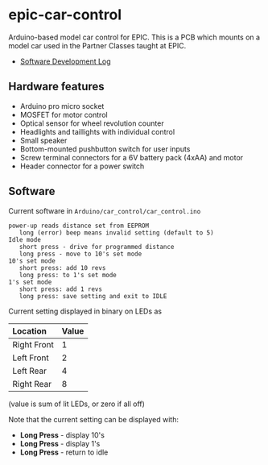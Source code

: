 # epic-car-control

Arduino-based model car control for EPIC.  This is a PCB which mounts
on a model car used in the Partner Classes taught at EPIC.

* [Software Development Log](SoftwareLog.md)

## Hardware features

* Arduino pro micro socket
* MOSFET for motor control
* Optical sensor for wheel revolution counter
* Headlights and taillights with individual control
* Small speaker
* Bottom-mounted pushbutton switch for user inputs
* Screw terminal connectors for a 6V battery pack (4xAA) and motor
* Header connector for a power switch

## Software

Current software in `Arduino/car_control/car_control.ino`

```
power-up reads distance set from EEPROM
   long (error) beep means invalid setting (default to 5)
Idle mode
   short press - drive for programmed distance
   long press - move to 10's set mode
10's set mode
   short press: add 10 revs
   long press: to 1's set mode
1's set mode
   short press: add 1 revs
   long press: save setting and exit to IDLE
```

Current setting displayed in binary on LEDs as

| Location    | Value |
|:------------|:------|
| Right Front | 1     |
| Left Front  | 2     |
| Left Rear   | 4     |
| Right Rear  | 8     |

(value is sum of lit LEDs, or zero if all off)

Note that the current setting can be displayed with:

* **Long Press** - display 10's
* **Long Press** - display 1's
* **Long Press** - return to idle

